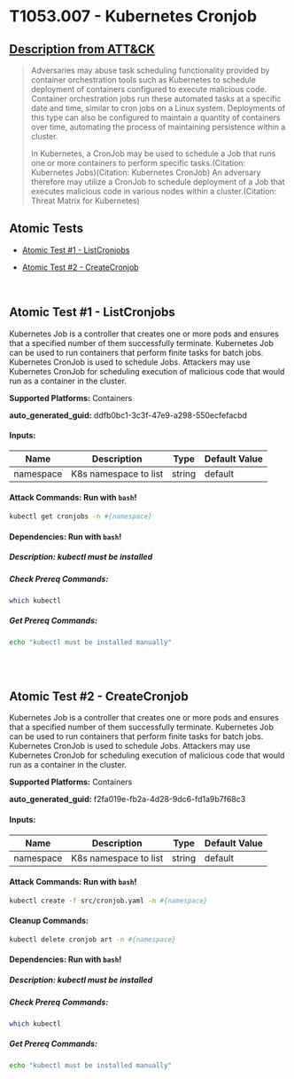 # T1053.007 - Kubernetes Cronjob
## [Description from ATT&CK](https://attack.mitre.org/techniques/T1053/007)
<blockquote>Adversaries may abuse task scheduling functionality provided by container orchestration tools such as Kubernetes to schedule deployment of containers configured to execute malicious code. Container orchestration jobs run these automated tasks at a specific date and time, similar to cron jobs on a Linux system. Deployments of this type can also be configured to maintain a quantity of containers over time, automating the process of maintaining persistence within a cluster.

In Kubernetes, a CronJob may be used to schedule a Job that runs one or more containers to perform specific tasks.(Citation: Kubernetes Jobs)(Citation: Kubernetes CronJob) An adversary therefore may utilize a CronJob to schedule deployment of a Job that executes malicious code in various nodes within a cluster.(Citation: Threat Matrix for Kubernetes)</blockquote>

## Atomic Tests

- [Atomic Test #1 - ListCronjobs](#atomic-test-1---listcronjobs)

- [Atomic Test #2 - CreateCronjob](#atomic-test-2---createcronjob)


<br/>

## Atomic Test #1 - ListCronjobs
Kubernetes Job is a controller that creates one or more pods and ensures that a specified number of them successfully terminate. Kubernetes Job can be used to run containers that perform finite tasks for batch jobs. Kubernetes CronJob is used to schedule Jobs. Attackers may use Kubernetes CronJob for scheduling execution of malicious code that would run as a container in the cluster.

**Supported Platforms:** Containers


**auto_generated_guid:** ddfb0bc1-3c3f-47e9-a298-550ecfefacbd





#### Inputs:
| Name | Description | Type | Default Value |
|------|-------------|------|---------------|
| namespace | K8s namespace to list | string | default|


#### Attack Commands: Run with `bash`! 


```bash
kubectl get cronjobs -n #{namespace}
```




#### Dependencies:  Run with `bash`!
##### Description: kubectl must be installed
##### Check Prereq Commands:
```bash
which kubectl
```
##### Get Prereq Commands:
```bash
echo "kubectl must be installed manually"
```




<br/>
<br/>

## Atomic Test #2 - CreateCronjob
Kubernetes Job is a controller that creates one or more pods and ensures that a specified number of them successfully terminate. Kubernetes Job can be used to run containers that perform finite tasks for batch jobs. Kubernetes CronJob is used to schedule Jobs. Attackers may use Kubernetes CronJob for scheduling execution of malicious code that would run as a container in the cluster.

**Supported Platforms:** Containers


**auto_generated_guid:** f2fa019e-fb2a-4d28-9dc6-fd1a9b7f68c3





#### Inputs:
| Name | Description | Type | Default Value |
|------|-------------|------|---------------|
| namespace | K8s namespace to list | string | default|


#### Attack Commands: Run with `bash`! 


```bash
kubectl create -f src/cronjob.yaml -n #{namespace}
```

#### Cleanup Commands:
```bash
kubectl delete cronjob art -n #{namespace}
```



#### Dependencies:  Run with `bash`!
##### Description: kubectl must be installed
##### Check Prereq Commands:
```bash
which kubectl
```
##### Get Prereq Commands:
```bash
echo "kubectl must be installed manually"
```




<br/>
